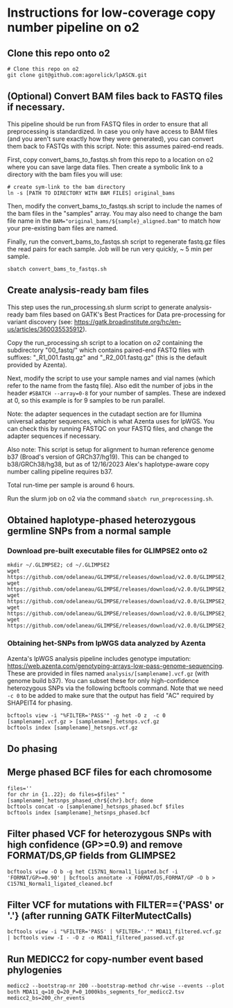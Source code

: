 # Instructions for low-coverage copy number pipeline on o2


## Clone this repo onto o2

```
# Clone this repo on o2
git clone git@github.com:agorelick/lpASCN.git
```

## (Optional) Convert BAM files back to FASTQ files if necessary.

This pipeline should be run from FASTQ files in order to ensure that all preprocessing is standardized. In case you only have access to BAM files (and you aren't sure exactly how they were generated), you can convert them back to FASTQs with this script. Note: this assumes paired-end reads.

First, copy convert_bams_to_fastqs.sh from this repo to a location on o2 where you can save large data files. Then create a symbolic link to a directory with the bam files you will use: 

```
# create sym-link to the bam directory
ln -s [PATH TO DIRECTORY WITH BAM FILES] original_bams
```

Then, modify the convert_bams_to_fastqs.sh script to include the names of the bam files in the "samples" array. You may also need to change the bam file name in the `BAM="original_bams/${sample}_aligned.bam"` to match how your pre-existing bam files are named.

Finally, run the convert_bams_to_fastqs.sh script to regenerate fastq.gz files the read pairs for each sample. Job will be run very quickly, ~ 5 min per sample.

```
sbatch convert_bams_to_fastqs.sh
```



## Create analysis-ready bam files

This step uses the run_processing.sh slurm script to generate analysis-ready bam files based on GATK's Best Practices for Data pre-processing for variant discovery (see: https://gatk.broadinstitute.org/hc/en-us/articles/360035535912). 

Copy the run_processing.sh script to a location on *o2* containing the subdirectory "00_fastq/" which contains paired-end FASTQ files with suffixes: "_R1_001.fastq.gz" and "_R2_001.fastq.gz" (this is the default provided by Azenta). 

Next, modify the script to use your sample names and vial names (which refer to the name from the fastq file). Also edit the number of jobs in the header `#SBATCH --array=0-8` for your number of samples. These are indexed at 0, so this example is for 9 samples to be run parallel.

Note: the adapter sequences in the cutadapt section are for Illumina universal adapter sequences, which is what Azenta uses for lpWGS. You can check this by running FASTQC on your FASTQ files, and change the adapter sequences if necessary.

Also note: This script is setup for alignment to human reference genome b37 (Broad's version of GRCh37/hg19). This can be changed to b38/GRCh38/hg38, but as of 12/16/2023 Alex's haplotype-aware copy number calling pipeline requires b37.

Total run-time per sample is around 6 hours.

Run the slurm job on o2 via the command `sbatch run_preprocessing.sh`.



## Obtained haplotype-phased heterozygous germline SNPs from a normal sample

### Download pre-built executable files for GLIMPSE2 onto o2
```
mkdir ~/.GLIMPSE2; cd ~/.GLIMPSE2
wget https://github.com/odelaneau/GLIMPSE/releases/download/v2.0.0/GLIMPSE2_chunk_static
wget https://github.com/odelaneau/GLIMPSE/releases/download/v2.0.0/GLIMPSE2_concordance_static
wget https://github.com/odelaneau/GLIMPSE/releases/download/v2.0.0/GLIMPSE2_ligate_static
wget https://github.com/odelaneau/GLIMPSE/releases/download/v2.0.0/GLIMPSE2_phase_static
wget https://github.com/odelaneau/GLIMPSE/releases/download/v2.0.0/GLIMPSE2_split_reference_static
```




### Obtaining het-SNPs from lpWGS data analyzed by Azenta
Azenta's lpWGS analysis pipeline includes genotype imputation: https://web.azenta.com/genotyping-arrays-low-pass-genome-sequencing. These are provided in files named `analysis/[samplename].vcf.gz` (with genome build b37). You can subset these for only high-confidence heterozygous SNPs via the following bcftools command. Note that we need `-c 0` to be added to make sure that the output has field "AC" required by SHAPEIT4 for phasing.

```
bcftools view -i "%FILTER='PASS'" -g het -O z  -c 0 [samplename].vcf.gz > [samplename]_hetsnps.vcf.gz
bcftools index [samplename]_hetsnps.vcf.gz
```

## Do phasing

## Merge phased BCF files for each chromosome

```
files=''
for chr in {1..22}; do files=$files" "[samplename]_hetsnps_phased_chr${chr}.bcf; done
bcftools concat -o [samplename]_hetsnps_phased.bcf $files
bcftools index [samplename]_hetsnps_phased.bcf
```

## Filter phased VCF for heterozygous SNPs with high confidence (GP>=0.9) and remove FORMAT/DS,GP fields from GLIMPSE2
```
bcftools view -O b -g het C157N1_Normal1_ligated.bcf -i 'FORMAT/GP>=0.90' | bcftools annotate -x FORMAT/DS,FORMAT/GP -O b > C157N1_Normal1_ligated_cleaned.bcf
```

## Filter VCF for mutations with FILTER=={'PASS' or '.'} (after running GATK FilterMutectCalls) 
```
bcftools view -i "%FILTER='PASS' | %FILTER='.'" MDA11_filtered.vcf.gz | bcftools view -I - -O z -o MDA11_filtered_passed.vcf.gz
```

## Run MEDICC2 for copy-number event based phylogenies

```
medicc2 --bootstrap-nr 200 --bootstrap-method chr-wise --events --plot both MDA11_q=10_Q=20_P=0_1000kbs_segments_for_medicc2.tsv medicc2_bs=200_chr_events
```
